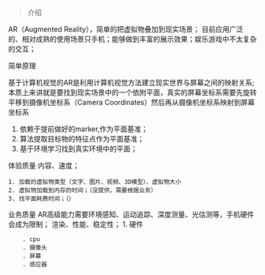 >  介绍

AR（Augmented Reality），简单的把虚拟物叠加到现实场景；
目前应用广泛的、相对成熟的使用场景只手机；能够做到丰富的展示效果；娱乐游戏中不太复杂的交互；

简单原理

基于计算机视觉的AR是利用计算机视觉方法建立现实世界与屏幕之间的映射关系;本质上来讲就是要找到现实场景中的一个依附平面，真实的屏幕坐标系需要先旋转平移到摄像机坐标系（Camera Coordinates）然后再从摄像机坐标系映射到屏幕坐标系

1. 依赖于提前做好的marker,作为平面基准；
2. 算法提取目标物的特征点作为平面基准；
3. 基于环境学习找到真实环境中的平面；
 


体验质量
    内容、速度；
    
    1. 加载的虚拟物类型（文字、图片、视频、3D模型）、虚拟物大小
    2. 虚拟物加载到内存的时间；（没提供，需要根据业务）
    3. 找平面耗费时间；（）
 
    
业务质量
    AR高级能力需要环境感知、运动追踪、深度测量、光估测等，手机硬件会成为限制；
    渲染、性能、稳定性；
    1. 硬件

        . cpu
        . 摄像头
        . 屏幕
        . 感应器

